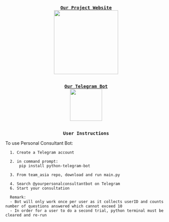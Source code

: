 <p align="center">
  <samp>
    <br><b><a rel="nofollow noopener noreferrer" target="_blank" href="https://amyphenjati.github.io/team_asia/">Our Project Website</a></b><br>
</samp>
      <img src="https://media.giphy.com/media/L1R1tvI9svkIWwpVYr/giphy.gif" width="200"/>
</p>

<p align="center">
  <samp>
    <br><b><a rel="nofollow noopener noreferrer" target="_blank" href="https://web.telegram.org/#/im?p=@yourpersonalconsultantbot">Our Telegram Bot</a></b><br>
</samp>
      <img src="https://media.giphy.com/media/ya4eevXU490Iw/giphy.gif" width="100"/>
</p>


<p align="center">
  <br>
  <samp>
    <b>User Instructions</b>
    
   To use Personal Consultant Bot:
    
      1. Create a Telegram account
     
      2. in command prompt:
          pip install python-telegram-bot
      
      3. From team_asia repo, download and run main.py
      
      4. Search @yourpersonalconsultantbot on Telegram      
      6. Start your consultation
      
      Remark:
      - Bot will only work once per user as it collects userID and counts number of questions answered which cannot exceed 10
      - In order for a user to do a second trial, python terminal must be cleared and re-run
 </samp>

